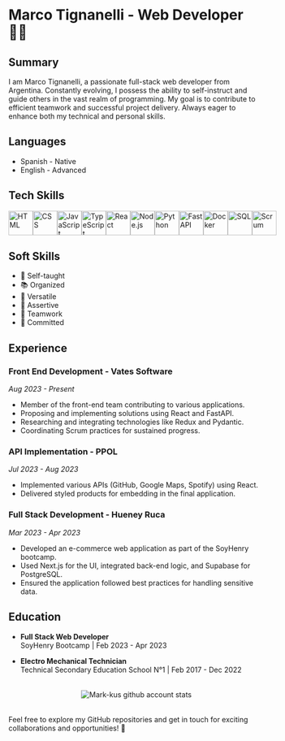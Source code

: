 # Marco Tignanelli - Web Developer 👨‍💻

<!--![Profile Banner](insert_image_url_here)-->

## Summary

I am Marco Tignanelli, a passionate full-stack web developer from Argentina. Constantly evolving, I possess the ability to self-instruct and guide others in the vast realm of programming. My goal is to contribute to efficient teamwork and successful project delivery. Always eager to enhance both my technical and personal skills.

## Languages

- Spanish - Native
- English - Advanced

## Tech Skills

<div style="display: flex">
<!-- HTML -->
<img src="https://img.icons8.com/color/48/000000/html-5.png" alt="HTML" width="48" height="48">
<!-- CSS -->
<img src="https://img.icons8.com/color/48/000000/css3.png" alt="CSS" width="48" height="48">
<!-- JavaScript -->
<img src="https://img.icons8.com/color/48/000000/javascript.png" alt="JavaScript" width="48" height="48">
<!-- TypeScript -->
<img src="https://img.icons8.com/color/48/000000/typescript.png" alt="TypeScript" width="48" height="48">
<!-- React -->
<img src="https://img.icons8.com/color/48/000000/react-native.png" alt="React" width="48" height="48">
<!-- Node.js -->
<img src="https://img.icons8.com/color/48/000000/nodejs.png" alt="Node.js" width="48" height="48">
<!-- Python -->
<img src="https://img.icons8.com/color/48/000000/python.png" alt="Python" width="48" height="48">
<!-- FastAPI -->
<img src="https://cdn.worldvectorlogo.com/logos/fastapi.svg" alt="FastAPI" width="48" height="48">
<!-- Docker -->
<img src="https://img.icons8.com/color/48/000000/docker.png" alt="Docker" width="48" height="48">
<!-- SQL -->
<img src="https://img.icons8.com/ios/50/000000/sql.png" alt="SQL" width="48" height="48">
<!-- Scrum -->
<img src="https://www.scrum.org/themes/custom/scrumorg_v2/assets/images/logo-250.png" alt="Scrum" width="48" height="48">
</div>

## Soft Skills

- 🧠 Self-taught
- 📚 Organized
- 🔄 Versatile
- 🎯 Assertive
- 👥 Teamwork
- 💪 Committed

## Experience

### Front End Development - Vates Software
*Aug 2023 - Present*

- Member of the front-end team contributing to various applications.
- Proposing and implementing solutions using React and FastAPI.
- Researching and integrating technologies like Redux and Pydantic.
- Coordinating Scrum practices for sustained progress.

### API Implementation - PPOL
*Jul 2023 - Aug 2023*

- Implemented various APIs (GitHub, Google Maps, Spotify) using React.
- Delivered styled products for embedding in the final application.

### Full Stack Development - Hueney Ruca
*Mar 2023 - Apr 2023*

- Developed an e-commerce web application as part of the SoyHenry bootcamp.
- Used Next.js for the UI, integrated back-end logic, and Supabase for PostgreSQL.
- Ensured the application followed best practices for handling sensitive data.

## Education

- **Full Stack Web Developer** <br>
   SoyHenry Bootcamp | Feb 2023 - Apr 2023

- **Electro Mechanical Technician** <br>
   Technical Secondary Education School N°1 | Feb 2017 - Dec 2022

##

<div style="width: 100%; display: flex; justify-content: center; margin: 2rem 0;">
<img src="https://github-readme-stats.vercel.app/api?username=mark-kus&show_icons=true&theme=radical&include_all_commits=true&show=reviews,discussions_started,discussions_answered,prs_merged,prs_merged_percentage" alt="Mark-kus github account stats">
</div>

##

Feel free to explore my GitHub repositories and get in touch for exciting collaborations and opportunities! 🚀
